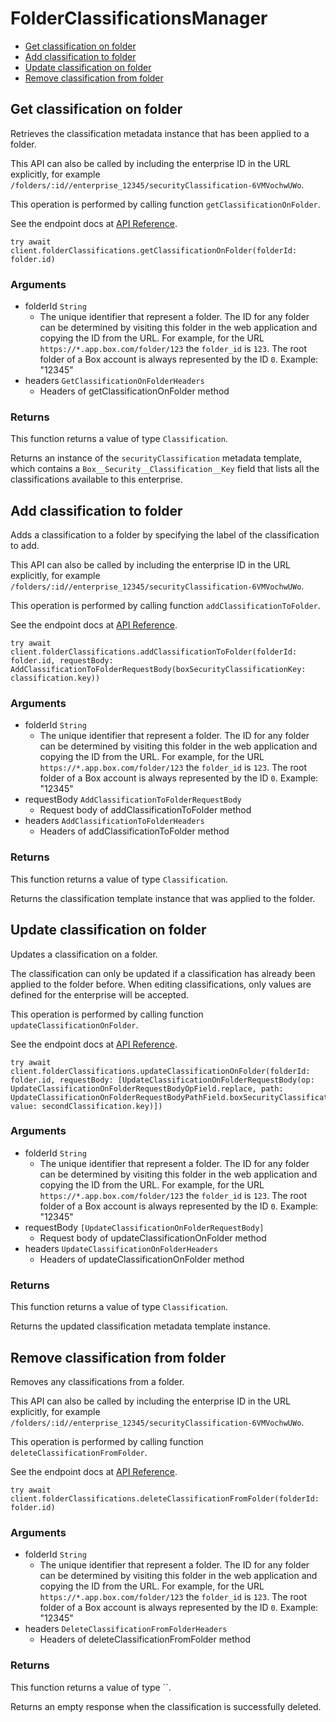 # FolderClassificationsManager


- [Get classification on folder](#get-classification-on-folder)
- [Add classification to folder](#add-classification-to-folder)
- [Update classification on folder](#update-classification-on-folder)
- [Remove classification from folder](#remove-classification-from-folder)

## Get classification on folder

Retrieves the classification metadata instance that
has been applied to a folder.

This API can also be called by including the enterprise ID in the
URL explicitly, for example
`/folders/:id//enterprise_12345/securityClassification-6VMVochwUWo`.

This operation is performed by calling function `getClassificationOnFolder`.

See the endpoint docs at
[API Reference](https://developer.box.com/reference/get-folders-id-metadata-enterprise-security-classification-6-vm-vochw-u-wo/).

<!-- sample get_folders_id_metadata_enterprise_securityClassification-6VMVochwUWo -->
```
try await client.folderClassifications.getClassificationOnFolder(folderId: folder.id)
```

### Arguments

- folderId `String`
  - The unique identifier that represent a folder.  The ID for any folder can be determined by visiting this folder in the web application and copying the ID from the URL. For example, for the URL `https://*.app.box.com/folder/123` the `folder_id` is `123`.  The root folder of a Box account is always represented by the ID `0`. Example: "12345"
- headers `GetClassificationOnFolderHeaders`
  - Headers of getClassificationOnFolder method


### Returns

This function returns a value of type `Classification`.

Returns an instance of the `securityClassification` metadata
template, which contains a `Box__Security__Classification__Key`
field that lists all the classifications available to this
enterprise.


## Add classification to folder

Adds a classification to a folder by specifying the label of the
classification to add.

This API can also be called by including the enterprise ID in the
URL explicitly, for example
`/folders/:id//enterprise_12345/securityClassification-6VMVochwUWo`.

This operation is performed by calling function `addClassificationToFolder`.

See the endpoint docs at
[API Reference](https://developer.box.com/reference/post-folders-id-metadata-enterprise-security-classification-6-vm-vochw-u-wo/).

<!-- sample post_folders_id_metadata_enterprise_securityClassification-6VMVochwUWo -->
```
try await client.folderClassifications.addClassificationToFolder(folderId: folder.id, requestBody: AddClassificationToFolderRequestBody(boxSecurityClassificationKey: classification.key))
```

### Arguments

- folderId `String`
  - The unique identifier that represent a folder.  The ID for any folder can be determined by visiting this folder in the web application and copying the ID from the URL. For example, for the URL `https://*.app.box.com/folder/123` the `folder_id` is `123`.  The root folder of a Box account is always represented by the ID `0`. Example: "12345"
- requestBody `AddClassificationToFolderRequestBody`
  - Request body of addClassificationToFolder method
- headers `AddClassificationToFolderHeaders`
  - Headers of addClassificationToFolder method


### Returns

This function returns a value of type `Classification`.

Returns the classification template instance
that was applied to the folder.


## Update classification on folder

Updates a classification on a folder.

The classification can only be updated if a classification has already been
applied to the folder before. When editing classifications, only values are
defined for the enterprise will be accepted.

This operation is performed by calling function `updateClassificationOnFolder`.

See the endpoint docs at
[API Reference](https://developer.box.com/reference/put-folders-id-metadata-enterprise-security-classification-6-vm-vochw-u-wo/).

<!-- sample put_folders_id_metadata_enterprise_securityClassification-6VMVochwUWo -->
```
try await client.folderClassifications.updateClassificationOnFolder(folderId: folder.id, requestBody: [UpdateClassificationOnFolderRequestBody(op: UpdateClassificationOnFolderRequestBodyOpField.replace, path: UpdateClassificationOnFolderRequestBodyPathField.boxSecurityClassificationKey, value: secondClassification.key)])
```

### Arguments

- folderId `String`
  - The unique identifier that represent a folder.  The ID for any folder can be determined by visiting this folder in the web application and copying the ID from the URL. For example, for the URL `https://*.app.box.com/folder/123` the `folder_id` is `123`.  The root folder of a Box account is always represented by the ID `0`. Example: "12345"
- requestBody `[UpdateClassificationOnFolderRequestBody]`
  - Request body of updateClassificationOnFolder method
- headers `UpdateClassificationOnFolderHeaders`
  - Headers of updateClassificationOnFolder method


### Returns

This function returns a value of type `Classification`.

Returns the updated classification metadata template instance.


## Remove classification from folder

Removes any classifications from a folder.

This API can also be called by including the enterprise ID in the
URL explicitly, for example
`/folders/:id//enterprise_12345/securityClassification-6VMVochwUWo`.

This operation is performed by calling function `deleteClassificationFromFolder`.

See the endpoint docs at
[API Reference](https://developer.box.com/reference/delete-folders-id-metadata-enterprise-security-classification-6-vm-vochw-u-wo/).

<!-- sample delete_folders_id_metadata_enterprise_securityClassification-6VMVochwUWo -->
```
try await client.folderClassifications.deleteClassificationFromFolder(folderId: folder.id)
```

### Arguments

- folderId `String`
  - The unique identifier that represent a folder.  The ID for any folder can be determined by visiting this folder in the web application and copying the ID from the URL. For example, for the URL `https://*.app.box.com/folder/123` the `folder_id` is `123`.  The root folder of a Box account is always represented by the ID `0`. Example: "12345"
- headers `DeleteClassificationFromFolderHeaders`
  - Headers of deleteClassificationFromFolder method


### Returns

This function returns a value of type ``.

Returns an empty response when the classification is
successfully deleted.


